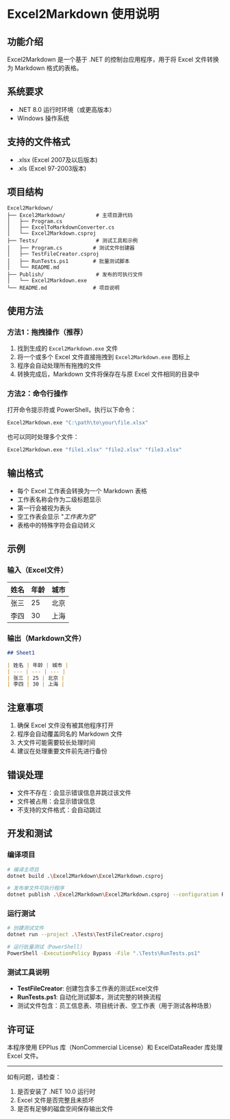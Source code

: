 # Excel2Markdown 使用说明

## 功能介绍
Excel2Markdown 是一个基于 .NET 的控制台应用程序，用于将 Excel 文件转换为 Markdown 格式的表格。

## 系统要求
- .NET 8.0 运行时环境（或更高版本）
- Windows 操作系统

## 支持的文件格式
- .xlsx (Excel 2007及以后版本)
- .xls (Excel 97-2003版本)

## 项目结构
```
Excel2Markdown/
├── Excel2Markdown/          # 主项目源代码
│   ├── Program.cs
│   ├── ExcelToMarkdownConverter.cs
│   └── Excel2Markdown.csproj
├── Tests/                   # 测试工具和示例
│   ├── Program.cs          # 测试文件创建器
│   ├── TestFileCreator.csproj
│   ├── RunTests.ps1        # 批量测试脚本
│   └── README.md
├── Publish/                 # 发布的可执行文件
│   └── Excel2Markdown.exe
└── README.md               # 项目说明
```

## 使用方法

### 方法1：拖拽操作（推荐）
1. 找到生成的 `Excel2Markdown.exe` 文件
2. 将一个或多个 Excel 文件直接拖拽到 `Excel2Markdown.exe` 图标上
3. 程序会自动处理所有拖拽的文件
4. 转换完成后，Markdown 文件将保存在与原 Excel 文件相同的目录中

### 方法2：命令行操作
打开命令提示符或 PowerShell，执行以下命令：

```bash
Excel2Markdown.exe "C:\path\to\your\file.xlsx"
```

也可以同时处理多个文件：

```bash
Excel2Markdown.exe "file1.xlsx" "file2.xlsx" "file3.xlsx"
```

## 输出格式
- 每个 Excel 工作表会转换为一个 Markdown 表格
- 工作表名称会作为二级标题显示
- 第一行会被视为表头
- 空工作表会显示 "*工作表为空*"
- 表格中的特殊字符会自动转义

## 示例

### 输入（Excel文件）
| 姓名 | 年龄 | 城市 |
|------|------|------|
| 张三 | 25   | 北京 |
| 李四 | 30   | 上海 |

### 输出（Markdown文件）
```markdown
## Sheet1

| 姓名 | 年龄 | 城市 |
| --- | --- | --- |
| 张三 | 25 | 北京 |
| 李四 | 30 | 上海 |
```

## 注意事项
1. 确保 Excel 文件没有被其他程序打开
2. 程序会自动覆盖同名的 Markdown 文件
3. 大文件可能需要较长处理时间
4. 建议在处理重要文件前先进行备份

## 错误处理
- 文件不存在：会显示错误信息并跳过该文件
- 文件被占用：会显示错误信息
- 不支持的文件格式：会自动跳过

## 开发和测试

### 编译项目
```bash
# 编译主项目
dotnet build .\Excel2Markdown\Excel2Markdown.csproj

# 发布单文件可执行程序
dotnet publish .\Excel2Markdown\Excel2Markdown.csproj --configuration Release --self-contained true -p:PublishSingleFile=true --runtime win-x64 --output .\Publish
```

### 运行测试
```bash
# 创建测试文件
dotnet run --project .\Tests\TestFileCreator.csproj

# 运行批量测试（PowerShell）
PowerShell -ExecutionPolicy Bypass -File ".\Tests\RunTests.ps1"
```

### 测试工具说明
- **TestFileCreator**: 创建包含多工作表的测试Excel文件
- **RunTests.ps1**: 自动化测试脚本，测试完整的转换流程
- 测试文件包含：员工信息表、项目统计表、空工作表（用于测试各种场景）

## 许可证
本程序使用 EPPlus 库（NonCommercial License）和 ExcelDataReader 库处理 Excel 文件。

---
如有问题，请检查：
1. 是否安装了 .NET 10.0 运行时
2. Excel 文件是否完整且未损坏
3. 是否有足够的磁盘空间保存输出文件